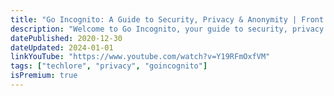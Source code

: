 ```yaml
---
title: "Go Incognito: A Guide to Security, Privacy & Anonymity | Front to Back"
description: "Welcome to Go Incognito, your guide to security, privacy & anonymity in our world. From digital protection, to physical safety, Go Incognito will cover all you need to advance through your privacy journey. Topics include FOSS, metadata, password management, permissions, two-factor authentication, search engines, browser configuration, proxies, VPNs, antiviruses, encryption, communication, Tor, operating systems, cryptocurrencies, networking, activism, and so much more."
datePublished: 2020-12-30
dateUpdated: 2024-01-01
linkYouTube: "https://www.youtube.com/watch?v=Y19RFmOxfVM"
tags: ["techlore", "privacy", "goincognito"]
isPremium: true
---
```


